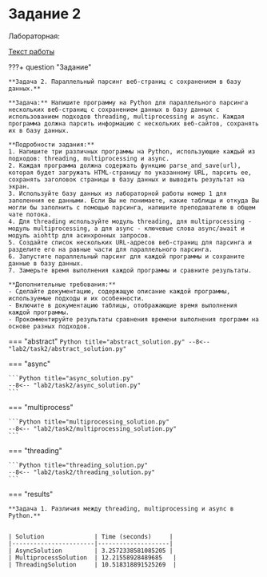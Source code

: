 # Задание 2

Лабораторная:

<a href="https://github.com/TonikX/ITMO_ICT_WebDevelopment_tools_2023-2024" class="external-link" target="_blank">Текст работы</a>


???+ question "Задание"

    **Задача 2. Параллельный парсинг веб-страниц с сохранением в базу данных.**

    **Задача:** Напишите программу на Python для параллельного парсинга нескольких веб-страниц с сохранением данных в базу данных с использованием подходов threading, multiprocessing и async. Каждая программа должна парсить информацию с нескольких веб-сайтов, сохранять их в базу данных.
    
    **Подробности задания:**
    1. Напишите три различных программы на Python, использующие каждый из подходов: threading, multiprocessing и async.
    2. Каждая программа должна содержать функцию parse_and_save(url), которая будет загружать HTML-страницу по указанному URL, парсить ее, сохранять заголовок страницы в базу данных и выводить результат на экран.
    3. Используйте базу данных из лабораторной работы номер 1 для заполенния ее данными. Если Вы не понимаете, какие таблицы и откуда Вы могли бы заполнить с помощью парсинга, напишите преподавателю в общем чате потока.
    4. Для threading используйте модуль threading, для multiprocessing - модуль multiprocessing, а для async - ключевые слова async/await и модуль aiohttp для асинхронных запросов.
    5. Создайте список нескольких URL-адресов веб-страниц для парсинга и разделите его на равные части для параллельного парсинга.
    6. Запустите параллельный парсинг для каждой программы и сохраните данные в базу данных.
    7. Замерьте время выполнения каждой программы и сравните результаты.
    
    **Дополнительные требования:**
    - Сделайте документацию, содержащую описание каждой программы, используемые подходы и их особенности.
    - Включите в документацию таблицы, отображающие время выполнения каждой программы.
    - Прокомментируйте результаты сравнения времени выполнения программ на основе разных подходов.


=== "abstract"
    ```Python title="abstract_solution.py"
    --8<-- "lab2/task2/abstract_solution.py"
    ```

=== "async"

    ```Python title="async_solution.py"
    --8<-- "lab2/task2/async_solution.py"
    ```

=== "multiprocess"

    ```Python title="multiprocessing_solution.py"
    --8<-- "lab2/task2/multiprocessing_solution.py"
    ```

=== "threading"

    ```Python title="threading_solution.py"
    --8<-- "lab2/task2/threading_solution.py"
    ```

=== "results"

    **Задача 1. Различия между threading, multiprocessing и async в Python.**


    | Solution              | Time (seconds)     |
    |-----------------------|--------------------|
    | AsyncSolution         | 3.2572338581085205 |
    | MultiprocessSolution  | 12.21558928489685   |
    | ThreadingSolution     | 10.518318891525269  |

